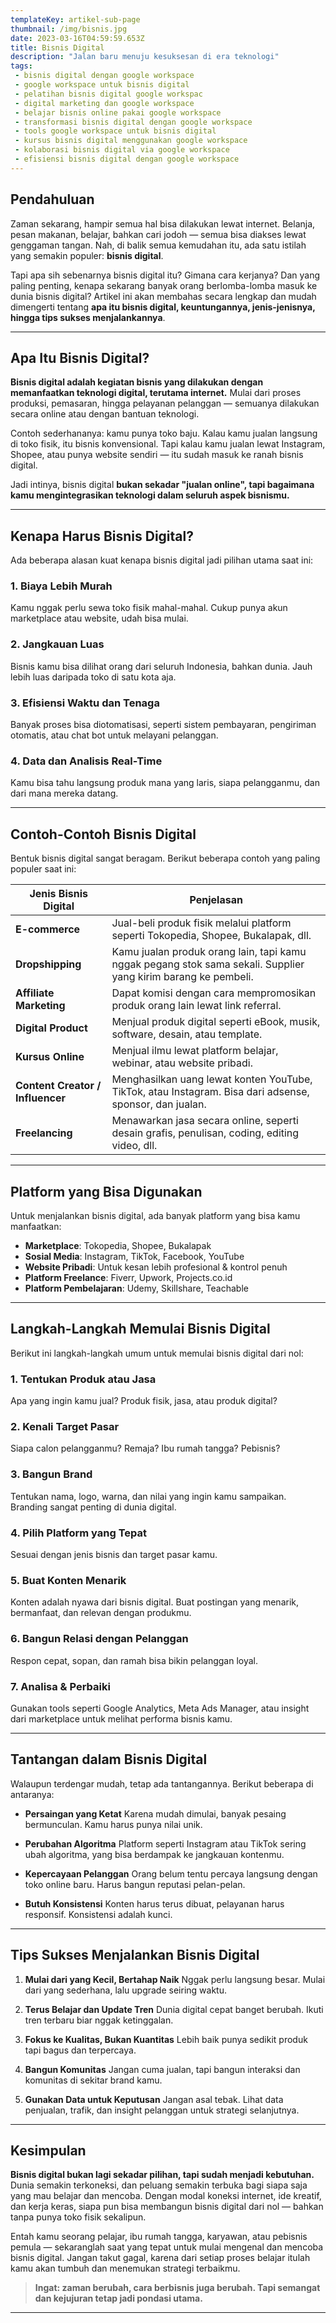 ```yaml
---
templateKey: artikel-sub-page
thumbnail: /img/bisnis.jpg
date: 2023-03-16T04:59:59.653Z
title: Bisnis Digital
description: "Jalan baru menuju kesuksesan di era teknologi"
tags:
 - bisnis digital dengan google workspace
 - google workspace untuk bisnis digital
 - pelatihan bisnis digital google workspac
 - digital marketing dan google workspace
 - belajar bisnis online pakai google workspace
 - transformasi bisnis digital dengan google workspace
 - tools google workspace untuk bisnis digital
 - kursus bisnis digital menggunakan google workspace
 - kolaborasi bisnis digital via google workspace
 - efisiensi bisnis digital dengan google workspace
---
```


## **Pendahuluan**

Zaman sekarang, hampir semua hal bisa dilakukan lewat internet. Belanja, pesan makanan, belajar, bahkan cari jodoh — semua bisa diakses lewat genggaman tangan. Nah, di balik semua kemudahan itu, ada satu istilah yang semakin populer: **bisnis digital**.

Tapi apa sih sebenarnya bisnis digital itu? Gimana cara kerjanya? Dan yang paling penting, kenapa sekarang banyak orang berlomba-lomba masuk ke dunia bisnis digital? Artikel ini akan membahas secara lengkap dan mudah dimengerti tentang **apa itu bisnis digital, keuntungannya, jenis-jenisnya, hingga tips sukses menjalankannya**.

---

## **Apa Itu Bisnis Digital?**

**Bisnis digital adalah kegiatan bisnis yang dilakukan dengan memanfaatkan teknologi digital, terutama internet.** Mulai dari proses produksi, pemasaran, hingga pelayanan pelanggan — semuanya dilakukan secara online atau dengan bantuan teknologi.

Contoh sederhananya: kamu punya toko baju. Kalau kamu jualan langsung di toko fisik, itu bisnis konvensional. Tapi kalau kamu jualan lewat Instagram, Shopee, atau punya website sendiri — itu sudah masuk ke ranah bisnis digital.

Jadi intinya, bisnis digital **bukan sekadar "jualan online", tapi bagaimana kamu mengintegrasikan teknologi dalam seluruh aspek bisnismu.**

---

## **Kenapa Harus Bisnis Digital?**

Ada beberapa alasan kuat kenapa bisnis digital jadi pilihan utama saat ini:

### 1. **Biaya Lebih Murah**

Kamu nggak perlu sewa toko fisik mahal-mahal. Cukup punya akun marketplace atau website, udah bisa mulai.

### 2. **Jangkauan Luas**

Bisnis kamu bisa dilihat orang dari seluruh Indonesia, bahkan dunia. Jauh lebih luas daripada toko di satu kota aja.

### 3. **Efisiensi Waktu dan Tenaga**

Banyak proses bisa diotomatisasi, seperti sistem pembayaran, pengiriman otomatis, atau chat bot untuk melayani pelanggan.

### 4. **Data dan Analisis Real-Time**

Kamu bisa tahu langsung produk mana yang laris, siapa pelangganmu, dan dari mana mereka datang.

---

## **Contoh-Contoh Bisnis Digital**

Bentuk bisnis digital sangat beragam. Berikut beberapa contoh yang paling populer saat ini:

| Jenis Bisnis Digital             | Penjelasan                                                                                                     |
| -------------------------------- | -------------------------------------------------------------------------------------------------------------- |
| **E-commerce**                   | Jual-beli produk fisik melalui platform seperti Tokopedia, Shopee, Bukalapak, dll.                             |
| **Dropshipping**                 | Kamu jualan produk orang lain, tapi kamu nggak pegang stok sama sekali. Supplier yang kirim barang ke pembeli. |
| **Affiliate Marketing**          | Dapat komisi dengan cara mempromosikan produk orang lain lewat link referral.                                  |
| **Digital Product**              | Menjual produk digital seperti eBook, musik, software, desain, atau template.                                  |
| **Kursus Online**                | Menjual ilmu lewat platform belajar, webinar, atau website pribadi.                                            |
| **Content Creator / Influencer** | Menghasilkan uang lewat konten YouTube, TikTok, atau Instagram. Bisa dari adsense, sponsor, dan jualan.        |
| **Freelancing**                  | Menawarkan jasa secara online, seperti desain grafis, penulisan, coding, editing video, dll.                   |

---

## **Platform yang Bisa Digunakan**

Untuk menjalankan bisnis digital, ada banyak platform yang bisa kamu manfaatkan:

* **Marketplace**: Tokopedia, Shopee, Bukalapak
* **Sosial Media**: Instagram, TikTok, Facebook, YouTube
* **Website Pribadi**: Untuk kesan lebih profesional & kontrol penuh
* **Platform Freelance**: Fiverr, Upwork, Projects.co.id
* **Platform Pembelajaran**: Udemy, Skillshare, Teachable

---

## **Langkah-Langkah Memulai Bisnis Digital**

Berikut ini langkah-langkah umum untuk memulai bisnis digital dari nol:

### 1. **Tentukan Produk atau Jasa**

Apa yang ingin kamu jual? Produk fisik, jasa, atau produk digital?

### 2. **Kenali Target Pasar**

Siapa calon pelangganmu? Remaja? Ibu rumah tangga? Pebisnis?

### 3. **Bangun Brand**

Tentukan nama, logo, warna, dan nilai yang ingin kamu sampaikan. Branding sangat penting di dunia digital.

### 4. **Pilih Platform yang Tepat**

Sesuai dengan jenis bisnis dan target pasar kamu.

### 5. **Buat Konten Menarik**

Konten adalah nyawa dari bisnis digital. Buat postingan yang menarik, bermanfaat, dan relevan dengan produkmu.

### 6. **Bangun Relasi dengan Pelanggan**

Respon cepat, sopan, dan ramah bisa bikin pelanggan loyal.

### 7. **Analisa & Perbaiki**

Gunakan tools seperti Google Analytics, Meta Ads Manager, atau insight dari marketplace untuk melihat performa bisnis kamu.

---

## **Tantangan dalam Bisnis Digital**

Walaupun terdengar mudah, tetap ada tantangannya. Berikut beberapa di antaranya:

* **Persaingan yang Ketat**
  Karena mudah dimulai, banyak pesaing bermunculan. Kamu harus punya nilai unik.

* **Perubahan Algoritma**
  Platform seperti Instagram atau TikTok sering ubah algoritma, yang bisa berdampak ke jangkauan kontenmu.

* **Kepercayaan Pelanggan**
  Orang belum tentu percaya langsung dengan toko online baru. Harus bangun reputasi pelan-pelan.

* **Butuh Konsistensi**
  Konten harus terus dibuat, pelayanan harus responsif. Konsistensi adalah kunci.

---

## **Tips Sukses Menjalankan Bisnis Digital**

1. **Mulai dari yang Kecil, Bertahap Naik**
   Nggak perlu langsung besar. Mulai dari yang sederhana, lalu upgrade seiring waktu.

2. **Terus Belajar dan Update Tren**
   Dunia digital cepat banget berubah. Ikuti tren terbaru biar nggak ketinggalan.

3. **Fokus ke Kualitas, Bukan Kuantitas**
   Lebih baik punya sedikit produk tapi bagus dan terpercaya.

4. **Bangun Komunitas**
   Jangan cuma jualan, tapi bangun interaksi dan komunitas di sekitar brand kamu.

5. **Gunakan Data untuk Keputusan**
   Jangan asal tebak. Lihat data penjualan, trafik, dan insight pelanggan untuk strategi selanjutnya.

---

## **Kesimpulan**

**Bisnis digital bukan lagi sekadar pilihan, tapi sudah menjadi kebutuhan.** Dunia semakin terkoneksi, dan peluang semakin terbuka bagi siapa saja yang mau belajar dan mencoba. Dengan modal koneksi internet, ide kreatif, dan kerja keras, siapa pun bisa membangun bisnis digital dari nol — bahkan tanpa punya toko fisik sekalipun.

Entah kamu seorang pelajar, ibu rumah tangga, karyawan, atau pebisnis pemula — sekaranglah saat yang tepat untuk mulai mengenal dan mencoba bisnis digital. Jangan takut gagal, karena dari setiap proses belajar itulah kamu akan tumbuh dan menemukan strategi terbaikmu.

> **Ingat: zaman berubah, cara berbisnis juga berubah. Tapi semangat dan kejujuran tetap jadi pondasi utama.**

---


